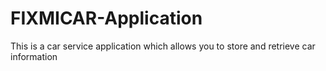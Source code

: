 # FIXMICAR-Application
This is a car service application which allows you to store and retrieve car information  
